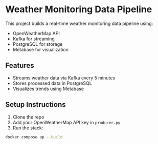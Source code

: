 # Weather Monitoring Data Pipeline

This project builds a real-time weather monitoring data pipeline using:
- OpenWeatherMap API
- Kafka for streaming
- PostgreSQL for storage
- Metabase for visualization

## Features
- Streams weather data via Kafka every 5 minutes
- Stores processed data in PostgreSQL
- Visualizes trends using Metabase

## Setup Instructions
1. Clone the repo
2. Add your OpenWeatherMap API key in `producer.py`
3. Run the stack:
```bash
docker compose up --build
